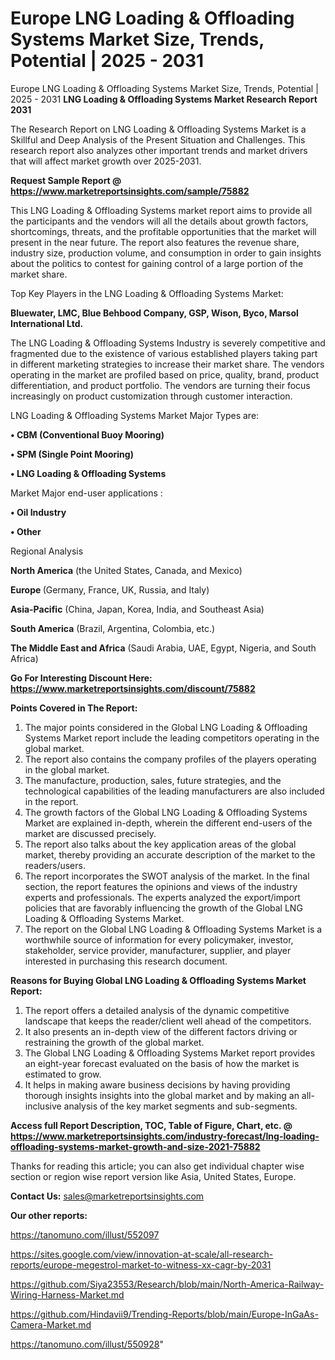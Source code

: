 # Europe LNG Loading & Offloading Systems Market Size, Trends, Potential | 2025 - 2031
Europe LNG Loading & Offloading Systems Market Size, Trends, Potential | 2025 - 2031
<strong>LNG Loading & Offloading Systems Market Research Report 2031</strong>

The Research Report on LNG Loading & Offloading Systems Market is a Skillful and Deep Analysis of the Present Situation and Challenges. This research report also analyzes other important trends and market drivers that will affect market growth over 2025-2031.

<strong>Request Sample Report @ <a href=https://www.marketreportsinsights.com/sample/75882>https://www.marketreportsinsights.com/sample/75882</a></strong>

This LNG Loading & Offloading Systems market report aims to provide all the participants and the vendors will all the details about growth factors, shortcomings, threats, and the profitable opportunities that the market will present in the near future. The report also features the revenue share, industry size, production volume, and consumption in order to gain insights about the politics to contest for gaining control of a large portion of the market share.

Top Key Players in the LNG Loading & Offloading Systems Market:

<strong>Bluewater, LMC, Blue Behbood Company, GSP, Wison, Byco, Marsol International Ltd.</strong>

The LNG Loading & Offloading Systems Industry is severely competitive and fragmented due to the existence of various established players taking part in different marketing strategies to increase their market share. The vendors operating in the market are profiled based on price, quality, brand, product differentiation, and product portfolio. The vendors are turning their focus increasingly on product customization through customer interaction.

LNG Loading & Offloading Systems Market Major Types are:

<strong>• CBM (Conventional Buoy Mooring)

• SPM (Single Point Mooring)

• LNG Loading & Offloading Systems</strong>

Market Major end-user applications :

<strong>• Oil Industry

• Other</strong>

Regional Analysis

</u><strong><b>North America</b></strong> (the United States, Canada, and Mexico)

<strong><b>Europe </b></strong>(Germany, France, UK, Russia, and Italy)

<strong><b>Asia-Pacific</b></strong> (China, Japan, Korea, India, and Southeast Asia)

<strong><b>South America</b></strong> (Brazil, Argentina, Colombia, etc.)

<strong><b>The Middle East and Africa</b></strong> (Saudi Arabia, UAE, Egypt, Nigeria, and South Africa)

<strong>Go For Interesting Discount Here: <a href=https://www.marketreportsinsights.com/discount/75882>https://www.marketreportsinsights.com/discount/75882</a></strong>

<strong>Points Covered in The Report:</strong>
<ol>
  <li>The major points considered in the Global LNG Loading & Offloading Systems Market report include the leading competitors operating in the global market.</li>
  <li>The report also contains the company profiles of the players operating in the global market.</li>
  <li>The manufacture, production, sales, future strategies, and the technological capabilities of the leading manufacturers are also included in the report.</li>
  <li>The growth factors of the Global LNG Loading & Offloading Systems Market are explained in-depth, wherein the different end-users of the market are discussed precisely.</li>
  <li>The report also talks about the key application areas of the global market, thereby providing an accurate description of the market to the readers/users.</li>
  <li>The report incorporates the SWOT analysis of the market. In the final section, the report features the opinions and views of the industry experts and professionals. The experts analyzed the export/import policies that are favorably influencing the growth of the Global LNG Loading & Offloading Systems Market.</li>
  <li>The report on the Global LNG Loading & Offloading Systems Market is a worthwhile source of information for every policymaker, investor, stakeholder, service provider, manufacturer, supplier, and player interested in purchasing this research document.</li>
</ol>
<strong>Reasons for Buying Global LNG Loading & Offloading Systems Market Report:</strong>

<ol>
  <li>The report offers a detailed analysis of the dynamic competitive landscape that keeps the reader/client well ahead of the competitors.</li>
  <li>It also presents an in-depth view of the different factors driving or restraining the growth of the global market.</li>
  <li>The Global LNG Loading & Offloading Systems Market report provides an eight-year forecast evaluated on the basis of how the market is estimated to grow.</li>
  <li>It helps in making aware business decisions by having providing thorough insights insights into the global market and by making an all-inclusive analysis of the key market segments and sub-segments.</li>
</ol>
<strong>Access full Report Description, TOC, Table of Figure, Chart, etc. @ <a href=https://www.marketreportsinsights.com/industry-forecast/lng-loading-offloading-systems-market-growth-and-size-2021-75882>https://www.marketreportsinsights.com/industry-forecast/lng-loading-offloading-systems-market-growth-and-size-2021-75882</a></strong>


Thanks for reading this article; you can also get individual chapter wise section or region wise report version like Asia, United States, Europe.

<strong>Contact Us:</strong>
sales@marketreportsinsights.com

<strong>Our other reports:</strong>

<a href=https://tanomuno.com/illust/552097>https://tanomuno.com/illust/552097</a>

<a href=https://sites.google.com/view/innovation-at-scale/all-research-reports/europe-megestrol-market-to-witness-xx-cagr-by-2031>https://sites.google.com/view/innovation-at-scale/all-research-reports/europe-megestrol-market-to-witness-xx-cagr-by-2031</a>

<a href=https://github.com/Siya23553/Research/blob/main/North-America-Railway-Wiring-Harness-Market.md>https://github.com/Siya23553/Research/blob/main/North-America-Railway-Wiring-Harness-Market.md</a>

<a href=https://github.com/Hindavii9/Trending-Reports/blob/main/Europe-InGaAs-Camera-Market.md>https://github.com/Hindavii9/Trending-Reports/blob/main/Europe-InGaAs-Camera-Market.md</a>

<a href=https://tanomuno.com/illust/550928>https://tanomuno.com/illust/550928</a>"
